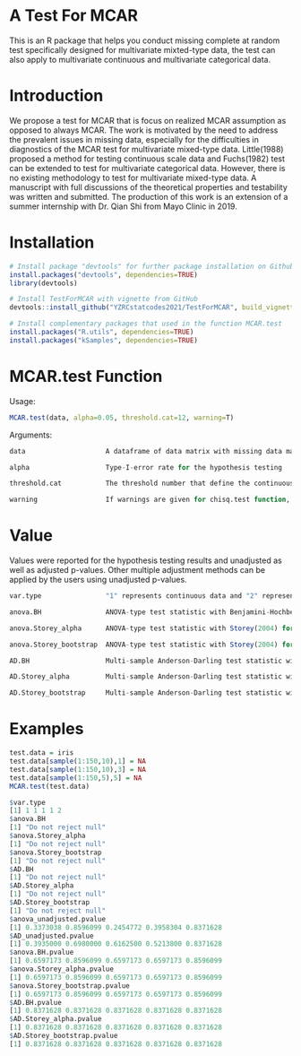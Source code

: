 # A Test For MCAR

This is an R package that helps you conduct missing complete at random test specifically designed for multivariate mixted-type data, the test can also apply to multivariate continuous and multivariate categorical data. 

# Introduction

We propose a test for MCAR that is focus on realized MCAR assumption as opposed to always MCAR. The work is motivated by the need to address the prevalent issues in missing data, especially for the difficulties in diagnostics of the MCAR test for multivariate mixed-type data. Little(1988) proposed a method for testing continuous scale data and Fuchs(1982) test can be extended to test for multivariate categorical data. However, there is no existing methodology to test for multivariate mixed-type data. A manuscript with full discussions of the theoretical properties and testability was written and submitted. The production of this work is an extension of a summer internship with Dr. Qian Shi from Mayo Clinic in 2019.  

# Installation

``` r
# Install package "devtools" for further package installation on Github
install.packages("devtools", dependencies=TRUE)
library(devtools)

# Install TestForMCAR with vignette from GitHub
devtools::install_github("YZRCstatcodes2021/TestForMCAR", build_vignettes = TRUE)

# Install complementary packages that used in the function MCAR.test
install.packages("R.utils", dependencies=TRUE)
install.packages("kSamples", dependencies=TRUE)

```

# MCAR.test Function

Usage:
``` r
MCAR.test(data, alpha=0.05, threshold.cat=12, warning=T)
``` 
Arguments:
``` r
data                    A dataframe of data matrix with missing data marked as NA

alpha                   Type-I-error rate for the hypothesis testing

threshold.cat           The threshold number that define the continuous variable or discrete variable

warning                 If warnings are given for chisq.test function, compute p-values with Monte Carlo simulation
``` 
# Value
Values were reported for the hypothesis testing results and unadjusted as well as adjusted p-values. Other multiple adjustment methods can be applied by the users
using unadjusted p-values.
``` r
var.type                "1" represents continuous data and "2" represents categorical data

anova.BH                ANOVA-type test statistic with Benjamini-Hochberg procedure for multiple adjustments

anova.Storey_alpha      ANOVA-type test statistic with Storey(2004) for multiple adjustments where the tunning parameter is set to the type-I-error rate

anova.Storey_bootstrap  ANOVA-type test statistic with Storey(2004) for multiple adjustments where the tunning parameter is choosen using bootstrap

AD.BH                   Multi-sample Anderson-Darling test statistic with Benjamini-Hochberg procedure for multiple adjustments

AD.Storey_alpha         Multi-sample Anderson-Darling test statistic with Storey(2004) for multiple adjustments where the tunning parameter is set to the type-I-error rate

AD.Storey_bootstrap     Multi-sample Anderson-Darling test statistic with Storey(2004) for multiple adjustments where the tunning parameter is choosen using bootstrap
``` 
# Examples

``` r
test.data = iris
test.data[sample(1:150,10),1] = NA
test.data[sample(1:150,10),3] = NA
test.data[sample(1:150,5),5] = NA
MCAR.test(test.data)

$var.type
[1] 1 1 1 1 2
$anova.BH
[1] "Do not reject null"
$anova.Storey_alpha
[1] "Do not reject null"
$anova.Storey_bootstrap
[1] "Do not reject null"
$AD.BH
[1] "Do not reject null"
$AD.Storey_alpha
[1] "Do not reject null"
$AD.Storey_bootstrap
[1] "Do not reject null"
$anova_unadjusted.pvalue
[1] 0.3373038 0.8596099 0.2454772 0.3958304 0.8371628
$AD_unadjusted.pvalue
[1] 0.3935000 0.6980000 0.6162500 0.5213800 0.8371628
$anova.BH.pvalue
[1] 0.6597173 0.8596099 0.6597173 0.6597173 0.8596099
$anova.Storey_alpha.pvalue
[1] 0.6597173 0.8596099 0.6597173 0.6597173 0.8596099
$anova.Storey_bootstrap.pvalue
[1] 0.6597173 0.8596099 0.6597173 0.6597173 0.8596099
$AD.BH.pvalue
[1] 0.8371628 0.8371628 0.8371628 0.8371628 0.8371628
$AD.Storey_alpha.pvalue
[1] 0.8371628 0.8371628 0.8371628 0.8371628 0.8371628
$AD.Storey_bootstrap.pvalue
[1] 0.8371628 0.8371628 0.8371628 0.8371628 0.8371628
``` 
